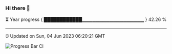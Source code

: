 ### Hi there 👋

⏳ Year progress { ████████████▁▁▁▁▁▁▁▁▁▁▁▁▁▁▁▁▁▁ } 42.26 %

---

⏰ Updated on Sun, 04 Jun 2023 06:20:21 GMT

![Progress Bar CI](https://github.com/ZhaoGui/ZhaoGui/workflows/Progress%20Bar%20CI/badge.svg)
